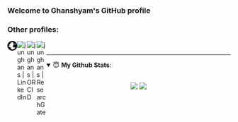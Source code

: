 ### Welcome to Ghanshyam's GitHub profile

### Other profiles:

[<img align="left" alt="compphys.de" width="22px" src="https://raw.githubusercontent.com/iconic/open-iconic/master/svg/globe.svg" />][website]
[<img align="left" alt="junghans | LinkedIn" width="22px" src="https://cdn.jsdelivr.net/npm/simple-icons@v3/icons/linkedin.svg" />](https://in.linkedin.com/in/ghanshyam-chandra-15a131159)
[<img align="left" alt="junghans | ORCID" width="22px" src="https://cdn.jsdelivr.net/npm/simple-icons@v3/icons/orcid.svg" />](https://orcid.org/0000-0001-7687-4132)
[<img align="left" alt="junghans | ResearchGate" width="22px" src="https://cdn.jsdelivr.net/npm/simple-icons@v3/icons/researchgate.svg" />](https://www.researchgate.net/profile/Ghanshyam_Chandra/)

<br />


---



[website]: https://ghanshyamchandra74.github.io/


<details open>
 <summary> 😇 <b>My Github Stats</b>: </summary>
<br>
<p align = "center">
  <img src = "https://github-readme-stats.vercel.app/api?username=Ghanshyamchandra74&show_icons=true&theme=tokyonight&line_height=27">
  <img src = "https://github-readme-stats.vercel.app/api/top-langs/?username=Ghanshyamchandra74&hide=css,java,html&theme=tokyonight">
</p>

</details>
